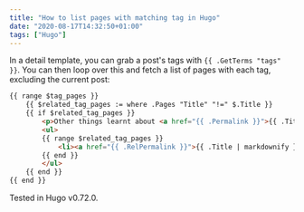 ```yaml
---
title: "How to list pages with matching tag in Hugo"
date: "2020-08-17T14:32:50+01:00"
tags: ["Hugo"]
---
```


In a detail template, you can grab a post's tags with `{{ .GetTerms "tags"
}}`. You can then loop over this and fetch a list of pages with each tag,
excluding the current post:

```html
{{ range $tag_pages }}
    {{ $related_tag_pages := where .Pages "Title" "!=" $.Title }}
    {{ if $related_tag_pages }}
        <p>Other things learnt about <a href="{{ .Permalink }}">{{ .Title | markdownify }}</a>:</p>
        <ul>
        {{ range $related_tag_pages }}
            <li><a href="{{ .RelPermalink }}">{{ .Title | markdownify }}</a></li>
        {{ end }}
        </ul>
    {{ end }}
{{ end }}
```

Tested in Hugo v0.72.0.
